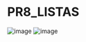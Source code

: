 # PR8_LISTAS
![image](https://github.com/user-attachments/assets/20e3b5d1-8fc4-4196-a887-895058f5f45d)
![image](https://github.com/user-attachments/assets/050fc53e-e1eb-4f4b-bf6e-14a40c32bb11)
